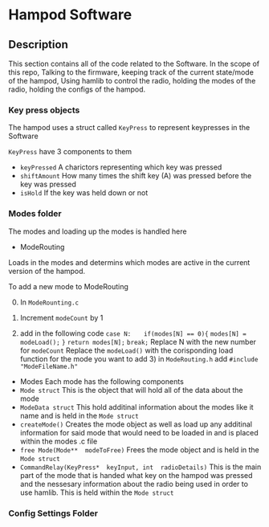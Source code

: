 # Hampod Software #

  

## Description ##

  

This section contains all of the code related to the Software. In the scope of this repo, Talking to the firmware, keeping track of the current state/mode of the hampod, Using hamlib to control the radio, holding the modes of the radio, holding the configs of the hampod.


### Key press objects
The hampod uses a struct called `KeyPress` to represent keypresses in the Software

`KeyPress` have 3 components to them
* `keyPressed` A charictors representing which key was pressed
* `shiftAmount` How many times the shift key (A) was pressed before the key was pressed
* `isHold` If the key was held down or not
  

### Modes folder ###

  

The modes and loading up the modes is handled here

  

* ModeRouting

  

Loads in the modes and determins which modes are active in the current version of the hampod.

  

To add a new mode to ModeRouting

  
0) In `ModeRounting.c`
1) Increment `modeCount` by 1

2) add in the following code
	`case N:`
	`   if(modes[N] == 0){`
	`modes[N] = modeLoad();`
	`}`
	`return modes[N];`
	`break;`
	Replace N with the new number for `modeCount`
	Replace the `modeLoad()` with the corisponding load function for the mode you want to add
	3) in `ModeRouting.h` add
	`#include  "ModeFileName.h"`

* Modes
Each mode has the following components
* `Mode struct` This is the object that will hold all of the data about the mode
* `ModeData struct` This hold additinal information about the modes like it name and is held in the `Mode struct`
* `createMode()` Creates the mode object as well as load up any additinal information for said mode that would need to be loaded in and is placed within the modes .c file
* `free	Mode(Mode**  modeToFree)` Frees the mode object and is held in the `Mode struct`
* `CommandRelay(KeyPress*  keyInput, int  radioDetails)` This is the main part of the mode that is handed what key on the hampod was pressed and the nessesary information about the radio being used in order to use hamlib. This is held within the `Mode struct`

### Config Settings Folder ###